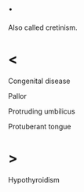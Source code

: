 # .

Also called cretinism.

# <

Congenital disease

Pallor

Protruding umbilicus

Protuberant tongue

# >

Hypothyroidism
